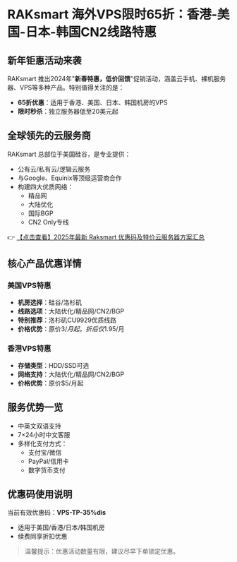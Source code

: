 # RAKsmart 海外VPS限时65折：香港-美国-日本-韩国CN2线路特惠

## 新年钜惠活动来袭
RAKsmart 推出2024年"**新春特惠，低价回馈**"促销活动，涵盖云手机、裸机服务器、VPS等多种产品。特别值得关注的是：
- **65折优惠**：适用于香港、美国、日本、韩国机房的VPS
- **限时秒杀**：独立服务器低至20美元起

## 全球领先的云服务商
RAKsmart 总部位于美国硅谷，是专业提供：
- 公有云/私有云/逻辑云服务
- 与Google、Equinix等顶级运营商合作
- 构建四大优质网络：
  - 精品网
  - 大陆优化
  - 国际BGP
  - CN2 Only专线

👉 [【点击查看】2025年最新 Raksmart 优惠码及特价云服务器方案汇总](https://bit.ly/raksmart)

## 核心产品优惠详情
### 美国VPS特惠
- **机房选择**：硅谷/洛杉矶
- **线路选项**：大陆优化/精品网/CN2/BGP
- **特别推荐**：洛杉矶CU9929优质线路
- **价格优势**：原价$3/月起，折后仅$1.95/月

### 香港VPS特惠
- **存储类型**：HDD/SSD可选
- **网络支持**：大陆优化/精品网/CN2/BGP
- **价格优势**：原价$5/月起

## 服务优势一览
- 中英文双语支持
- 7×24小时中文客服
- 多样化支付方式：
  - 支付宝/微信
  - PayPal/信用卡
  - 数字货币支付

## 优惠码使用说明
当前有效优惠码：**VPS-TP-35%dis**
- 适用于美国/香港/日本/韩国机房
- 续费同享折扣优惠

> 温馨提示：优惠活动数量有限，建议尽早下单锁定优惠。